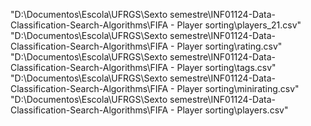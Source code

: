 "D:\Documentos\Escola\UFRGS\Sexto semestre\INF01124-Data-Classification-Search-Algorithms\FIFA - Player sorting\players_21.csv"
"D:\Documentos\Escola\UFRGS\Sexto semestre\INF01124-Data-Classification-Search-Algorithms\FIFA - Player sorting\rating.csv"
"D:\Documentos\Escola\UFRGS\Sexto semestre\INF01124-Data-Classification-Search-Algorithms\FIFA - Player sorting\tags.csv"
"D:\Documentos\Escola\UFRGS\Sexto semestre\INF01124-Data-Classification-Search-Algorithms\FIFA - Player sorting\minirating.csv"
"D:\Documentos\Escola\UFRGS\Sexto semestre\INF01124-Data-Classification-Search-Algorithms\FIFA - Player sorting\players.csv"